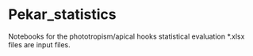 # Pekar_statistics
 Notebooks for the phototropism/apical hooks statistical evaluation
*.xlsx files are input files. 
